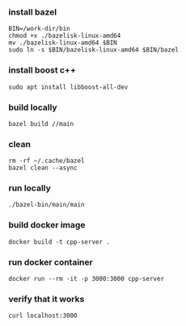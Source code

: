 ### install bazel

```
BIN=/work-dir/bin
chmod +x ./bazelisk-linux-amd64
mv ./bazelisk-linux-amd64 $BIN
sudo ln -s $BIN/bazelisk-linux-amd64 $BIN/bazel
```

### install boost c++

```
sudo apt install libboost-all-dev
```

### build locally

```
bazel build //main
```

### clean

```
rm -rf ~/.cache/bazel
bazel clean --async
```

### run locally

```
./bazel-bin/main/main
```

### build docker image

```
docker build -t cpp-server .
```

### run docker container

```
docker run --rm -it -p 3000:3000 cpp-server
```

### verify that it works

```
curl localhost:3000
```
